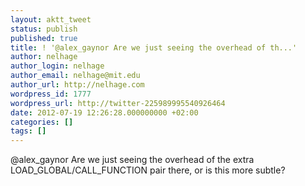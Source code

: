 ```yaml
---
layout: aktt_tweet
status: publish
published: true
title: ! '@alex_gaynor Are we just seeing the overhead of th...'
author: nelhage
author_login: nelhage
author_email: nelhage@mit.edu
author_url: http://nelhage.com
wordpress_id: 1777
wordpress_url: http://twitter-225989995540926464
date: 2012-07-19 12:26:28.000000000 +02:00
categories: []
tags: []
---
```

@alex_gaynor Are we just seeing the overhead of the extra LOAD_GLOBAL&#47;CALL_FUNCTION pair there, or is this more subtle?
